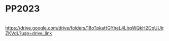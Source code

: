 # PP2023
<br> https://drive.google.com/drive/folders/18oTpkaHGYheL4LhqWQkH2OoUUlrZKVdL?usp=drive_link
